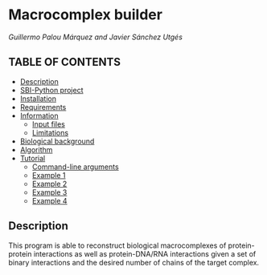 # Macrocomplex builder
*Guillermo Palou Márquez and Javier Sánchez Utgés*

## **TABLE OF CONTENTS**

<!-- TOC depthFrom:1 depthTo:6 withLinks:1 updateOnSave:1 orderedList:0 -->
- [Description](#description)
- [SBI-Python project](#sbi-python-project)
- [Installation](#installation)
- [Requirements](#Requirements)
- [Information](#information)
  - [Input files](#input-files)
  - [Limitations](#Limitations)
- [Biological background](#background)
- [Algorithm](#algorithm)
- [Tutorial](#tutorial)
  - [Command-line arguments](#command-line-arguments)
  - [Example 1](#Example-1)
  - [Example 2](#Example-2)
  - [Example 3](#Example-2-with-optimization)
  - [Example 4](#Example-3)
<!-- /TOC -->

## Description
This program is able to reconstruct biological macrocomplexes of protein-protein interactions as well as protein-DNA/RNA interactions given a set of binary interactions and the desired number of chains of the target complex.
